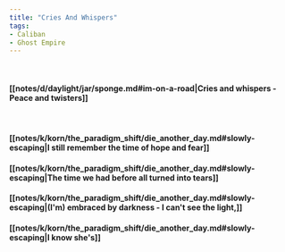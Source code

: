 ```yaml
---
title: "Cries And Whispers"
tags:
- Caliban
- Ghost Empire
---
```

&nbsp;
#### [[notes/d/daylight/jar/sponge.md#im-on-a-road|Cries and whispers - Peace and twisters]]
&nbsp;
#### [[notes/k/korn/the_paradigm_shift/die_another_day.md#slowly-escaping|I still remember the time of hope and fear]]
#### [[notes/k/korn/the_paradigm_shift/die_another_day.md#slowly-escaping|The time we had before all turned into tears]]
#### [[notes/k/korn/the_paradigm_shift/die_another_day.md#slowly-escaping|(I'm) embraced by darkness - I can't see the light,]]
#### [[notes/k/korn/the_paradigm_shift/die_another_day.md#slowly-escaping|I know she's]]
